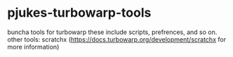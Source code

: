 # pjukes-turbowarp-tools
buncha tools for turbowarp
these include scripts, prefrences, and so on.
other tools:
scratchx (https://docs.turbowarp.org/development/scratchx for more information)
